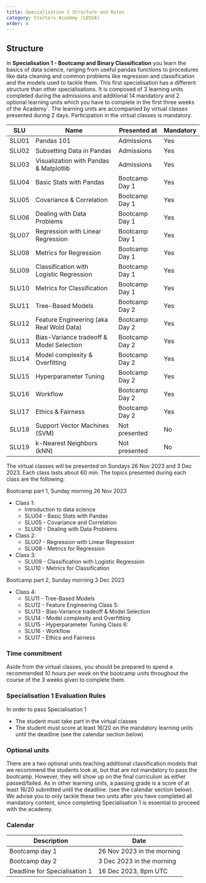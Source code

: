 ```yaml
---
title: Specialisation 1 Structure and Rules
category: Starters Academy (LDSSA)
order: 4
---
```



## Structure 

In **Specialisation 1 - Bootcamp and Binary Classification** you learn the basics of data science, 
ranging from useful pandas functions to procedures like data cleaning and common problems 
like regression and classification and the models used to tackle them.
This first specialisation has a different structure than other specialisations. 
It is composed of 3 learning units completed during the admissions and additional 14 mandatory 
and 2 optional learning units which you have to complete in the first three weeks of the Academy`.
The learning units are accompanied by virtual classes presented during 2 days. Participation in the virtual classes is mandatory.

| SLU   | Name                                     |  Presented at   | Mandatory |
|-------|------------------------------------------|-----------------|-----------|
| SLU01 | Pandas 101                               | Admissions      |  Yes      |
| SLU02 | Subsetting Data in Pandas                | Admissions      |  Yes      |
| SLU03 | Visualization with Pandas & Matplotlib   | Admissions      |  Yes      |
| SLU04 | Basic Stats with Pandas                  | Bootcamp Day 1  |  Yes      |
| SLU05 | Covariance & Correlation                 | Bootcamp Day 1  |  Yes      |
| SLU06 | Dealing with Data Problems               | Bootcamp Day 1  |  Yes      |
| SLU07 | Regression with Linear Regression        | Bootcamp Day 1  |  Yes      |
| SLU08 | Metrics for Regression                   | Bootcamp Day 1  |  Yes      |
| SLU09 | Classification with Logistic Regression  | Bootcamp Day 1  |  Yes      |
| SLU10 | Metrics for Classification               | Bootcamp Day 1  |  Yes      |
| SLU11 | Tree-Based Models                        | Bootcamp Day 2  |  Yes      |
| SLU12 | Feature Engineering (aka Real Wold Data) | Bootcamp Day 2  |  Yes      |
| SLU13 | Bias-Variance tradeoff & Model Selection | Bootcamp Day 2  |  Yes      |
| SLU14 | Model complexity & Overfitting           | Bootcamp Day 2  |  Yes      |
| SLU15 | Hyperparameter Tuning                    | Bootcamp Day 2  |  Yes      |
| SLU16 | Workflow                                 | Bootcamp Day 2  |  Yes      |
| SLU17 | Ethics & Fairness                        | Bootcamp Day 2  |  Yes      |
| SLU18 | Support Vector Machines (SVM)            | Not presented   |  No       |
| SLU19 | k-Nearest Neighbors (kNN)                | Not presented   |  No       |

The virtual classes will be presented on Sundays 26 Nov 2023 and 3 Dec 2023. Each class lasts about 60 min. The topics presented during each class are the following:

Bootcamp part 1, Sunday morning 26 Nov 2023
- Class 1:
   - Introduction to data science
   - SLU04 - Basic Stats with Pandas
   - SLU05 - Covariance and Correlation
   - SLU06 - Dealing with Data Problems
- Class 2:
   - SLU07 - Regression with Linear Regression
   - SLU08 - Metrics for Regression
- Class 3: 
   - SLU09 - Classification with Logistic Regression
   - SLU10 - Metrics for Classification

Bootcamp part 2, Sunday morning 3 Dec 2023
- Class 4:
   - SLU11 - Tree-Based Models
   - SLU12 - Feature Engineering
Class 5:
   - SLU13 - Bias-Variance tradeoff & Model Selection
   - SLU14 - Model complexity and Overfitting
   - SLU15 - Hyperparameter Tuning
Class 6: 
   - SLU16 - Workflow
   - SLU17 - Ethics and Fairness

### Time commitment

Aside from the virtual classes, you should be prepared to spend a recommended *10 hours per week* 
on the bootcamp units throughout the course of the 3 weeks given to complete them.

### Specialisation 1 Evaluation Rules

In order to pass Specialisation 1

* The student must take part in the virtual classes
* The student must score at least 16/20 on the mandatory learning units until the deadline (see the calendar section below)

### Optional units

There are a two optional units teaching additional classification models that we recommend the students look at, 
but that are not mandatory to pass the bootcamp. However, they will show up on the final curriculum as either passed/failed. 
As in other learning units, a passing grade is a score of at least 16/20 submitted until the deadline.
(see the calendar section below). We advise you to only tackle these two units after you have completed all mandatory content, 
since completing Specialisation 1 is essential to proceed with the academy. 

### Calendar

| Description |  Date | 
|-------------|-------------|
| Bootcamp day 1 |  26 Nov 2023 in the morning | 
| Bootcamp day 2 |  3 Dec 2023 in the morning |
| Deadline for Specialisation 1 |  16 Dec 2023, 8pm UTC |
